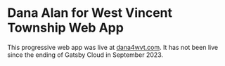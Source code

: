 # Dana Alan for West Vincent Township Web App

This progressive web app was live at [dana4wvt.com](https://dana4wvt.com). It has not been live since the ending of Gatsby Cloud in September 2023.
